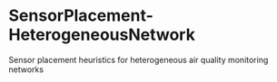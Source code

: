 # SensorPlacement-HeterogeneousNetwork
Sensor placement heuristics for heterogeneous air quality monitoring networks
